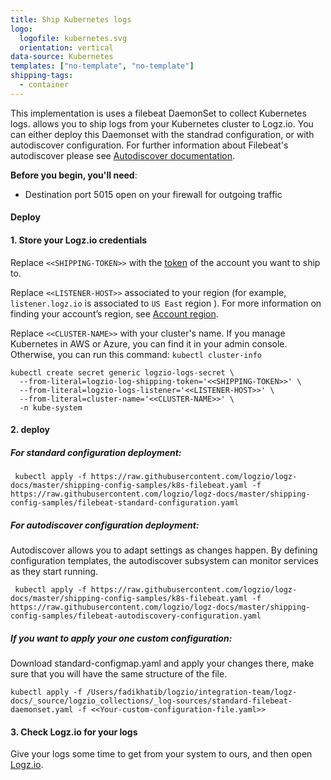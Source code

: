 ```yaml
---
title: Ship Kubernetes logs
logo:
  logofile: kubernetes.svg
  orientation: vertical
data-source: Kubernetes
templates: ["no-template", "no-template"]
shipping-tags:
  - container
---
```

<!-- tabContainer:start -->
<div class="branching-container">

<!-- tab:start -->
This implementation is uses a filebeat DaemonSet to collect Kubernetes logs. allows you to ship logs from your Kubernetes cluster to Logz.io.
You can either deploy this Daemonset with the standrad configuration, or with autodiscover configuration. For further information about Filebeat's autodiscover please see [Autodiscover documentation](https://www.elastic.co/guide/en/beats/filebeat/current/configuration-autodiscover.html).
<div id="standard-config">

**Before you begin, you'll need**:

* Destination port 5015 open on your firewall for outgoing traffic

#### Deploy


#### 1. Store your Logz.io credentials

Replace `<<SHIPPING-TOKEN>>` with the [token](https://app.logz.io/#/dashboard/settings/general) of the account you want to ship to.

Replace `<<LISTENER-HOST>>` associated to your region (for example, `listener.logz.io` is associated to `US East` region  ). For more information on finding your account’s region, see [Account region](https://docs.logz.io/user-guide/accounts/account-region.html).

Replace `<<CLUSTER-NAME>>` with your cluster's name. If you manage Kubernetes in AWS or Azure,
you can find it in your admin console. Otherwise, you can run this command: `kubectl cluster-info`

```shell
kubectl create secret generic logzio-logs-secret \
  --from-literal=logzio-log-shipping-token='<<SHIPPING-TOKEN>>' \
  --from-literal=logzio-logs-listener='<<LISTENER-HOST>>' \
  --from-literal=cluster-name='<<CLUSTER-NAME>>' \
  -n kube-system
```

#### 2. deploy

##### For standard configuration deployment:
```shell
 kubectl apply -f https://raw.githubusercontent.com/logzio/logz-docs/master/shipping-config-samples/k8s-filebeat.yaml -f https://raw.githubusercontent.com/logzio/logz-docs/master/shipping-config-samples/filebeat-standard-configuration.yaml
```

##### For autodiscover configuration deployment:
Autodiscover allows you to adapt settings as changes happen. By defining configuration templates, the autodiscover subsystem can monitor services as they start running.
```shell
 kubectl apply -f https://raw.githubusercontent.com/logzio/logz-docs/master/shipping-config-samples/k8s-filebeat.yaml -f https://raw.githubusercontent.com/logzio/logz-docs/master/shipping-config-samples/filebeat-autodiscovery-configuration.yaml
```

##### If you want to apply  your one custom configuration:
Download standard-configmap.yaml and apply your changes there, make sure that you will have the same structure of the file.
  
```shell
kubectl apply -f /Users/fadikhatib/logzio/integration-team/logz-docs/_source/logzio_collections/_log-sources/standard-filebeat-daemonset.yaml -f <<Your-custom-configuration-file.yaml>>
```

#### 3. Check Logz.io for your logs
Give your logs some time to get from your system to ours, and then open [Logz.io](https://app.logz.io/).


</div>
<!-- tab:end -->

</div>
<!-- tabContainer:end -->
